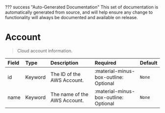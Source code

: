 ??? success "Auto-Generated Documentation"
    This set of documentation is automatically generated from source, and will help ensure any change to functionality will always be documented and available on release.

# Account

> Cloud account information.

| Field | Type | Description | Required | Default |
| :--- | :--- | :--- | :--- | :--- |
| id | Keyword | The ID of the AWS Account. | :material-minus-box-outline: Optional | `None` |
| name | Keyword | The name of the AWS Account. | :material-minus-box-outline: Optional | `None` |

